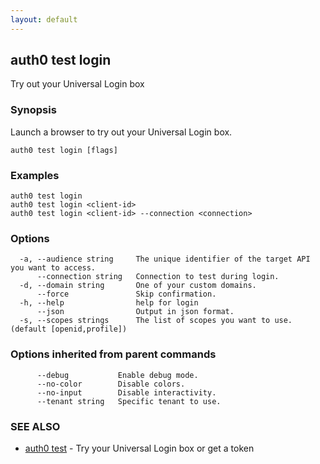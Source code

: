 ```yaml
---
layout: default
---
```

## auth0 test login

Try out your Universal Login box

### Synopsis

Launch a browser to try out your Universal Login box.

```
auth0 test login [flags]
```

### Examples

```
auth0 test login
auth0 test login <client-id>
auth0 test login <client-id> --connection <connection>
```

### Options

```
  -a, --audience string     The unique identifier of the target API you want to access.
      --connection string   Connection to test during login.
  -d, --domain string       One of your custom domains.
      --force               Skip confirmation.
  -h, --help                help for login
      --json                Output in json format.
  -s, --scopes strings      The list of scopes you want to use. (default [openid,profile])
```

### Options inherited from parent commands

```
      --debug           Enable debug mode.
      --no-color        Disable colors.
      --no-input        Disable interactivity.
      --tenant string   Specific tenant to use.
```

### SEE ALSO

* [auth0 test](auth0_test.md)	 - Try your Universal Login box or get a token

